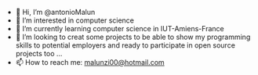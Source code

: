 - 👋 Hi, I’m @antonioMalun
- 👀 I’m interested in computer science 
- 🌱 I’m currently learning computer science in IUT-Amiens-France
- 💞️ I’m looking to creat some projects to be able to show my programming skills to potential employers and ready to participate in open source projects too ...
- 📫 How to reach me: malunzi00@hotmail.com

<!---
antonioMalun/antonioMalun is a ✨ special ✨ repository because its `README.md` (this file) appears on your GitHub profile.
You can click the Preview link to take a look at your changes.
--->
